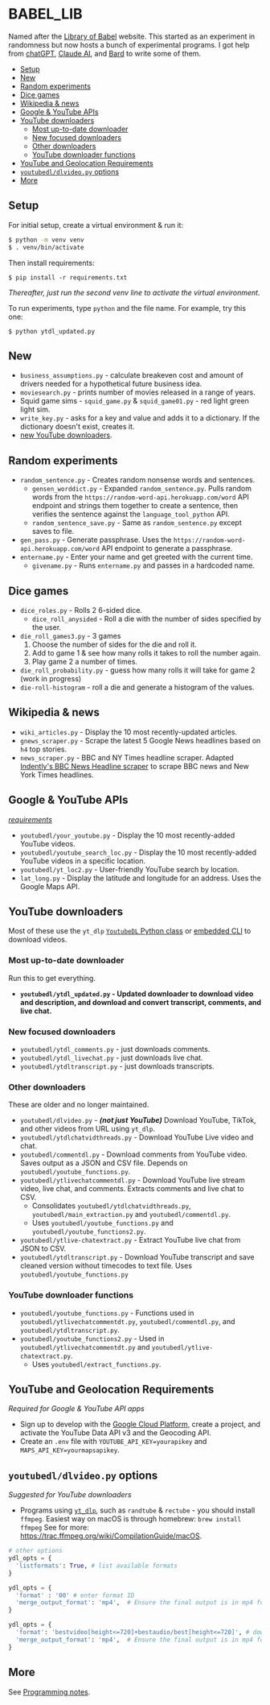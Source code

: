 # BABEL_LIB

Named after the [Library of Babel](https://libraryofbabel.info/) website. This started as an experiment in randomness but now hosts a bunch of experimental programs. I got help from [chatGPT](https://chat.openai.com/), [Claude AI](https://claude.ai/), and [Bard](https://bard.google.com/) to write some of them.

- [Setup](#setup)
- [New](#new)
- [Random experiments](#random-experiments)
- [Dice games](#dice-games)
- [Wikipedia \& news](#wikipedia--news)
- [Google \& YouTube APIs](#google--youtube-apis)
- [YouTube downloaders](#youtube-downloaders)
  - [Most up-to-date downloader](#most-up-to-date-downloader)
  - [New focused downloaders](#new-focused-downloaders)
  - [Other downloaders](#other-downloaders)
  - [YouTube downloader functions](#youtube-downloader-functions)
- [YouTube and Geolocation Requirements](#youtube-and-geolocation-requirements)
- [`youtubedl/dlvideo.py` options](#youtubedldlvideopy-options)
- [More](#more)

## Setup

For initial setup, create a virtual environment & run it:

```bash
$ python -m venv venv
$ . venv/bin/activate
```

Then install requirements:

```shell
$ pip install -r requirements.txt
```

*Thereafter, just run the second venv line to activate the virtual environment.*

To run experiments, type `python` and the file name. For example, try this one:

```shell
$ python ytdl_updated.py
```

## New

* `business_assumptions.py` - calculate breakeven cost and amount of drivers needed for a hypothetical future business idea.
* `moviesearch.py` - prints number of movies released in a range of years.
* Squid game sims - `squid_game.py` & `squid_game01.py` - red light green light sim.
* `write_key.py` - asks for a key and value and adds it to a dictionary. If the dictionary doesn't exist, creates it.
* [new YouTube downloaders](#new-focused-downloaders).

## Random experiments

* `random_sentence.py` - Creates random nonsense words and sentences.
  * `gensen_worddict.py` - Expanded `random_sentence.py`. Pulls random words from the `https://random-word-api.herokuapp.com/word` API endpoint and strings them together to create a sentence, then verifies the sentence against the `language_tool_python` API.
  * `random_sentence_save.py` - Same as `random_sentence.py` except saves to file.
* `gen_pass.py` - Generate passphrase. Uses the `https://random-word-api.herokuapp.com/word` API endpoint to generate a passphrase.
* `entername.py` - Enter your name and get greeted with the current time.
  * `givename.py` - Runs `entername.py` and passes in a hardcoded name.

## Dice games

* `dice_roles.py` - Rolls 2 6-sided dice.
  * `dice_roll_anysided` - Roll a die with the number of sides specified by the user.
* `die_roll_games3.py` - 3 games
  1. Choose the number of sides for the die and roll it.
  2. Add to game 1 & see how many rolls it takes to roll the number again.
  3. Play game 2 a number of times.
* `die_roll_probability.py` - guess how many rolls it will take for game 2 (work in progress)
* `die-roll-histogram` - roll a die and generate a histogram of the values.

## Wikipedia & news

* `wiki_articles.py` - Display the 10 most recently-updated articles.
* `gnews_scraper.py` - Scrape the latest 5 Google News headlines based on `h4` top stories.
* `news_scraper.py` - BBC and NY Times headline scraper. Adapted [Indently's BBC News Headline scraper](https://www.youtube.com/watch?v=zo7yzIVpIJo) to scrape BBC news and New York Times headlines.

## Google & YouTube APIs

[*requirements*](#youtube-and-geolocation-requirements)

* `youtubedl/your_youtube.py` - Display the 10 most recently-added YouTube videos.
* `youtubedl/youtube_search_loc.py` - Display the 10 most recently-added YouTube videos in a specific location.
* `youtubedl/yt_loc2.py` - User-friendly YouTube search by location.
* `lat_long.py` - Display the latitude and longitude for an address. Uses the Google Maps API.

## YouTube downloaders

Most of these use the `yt_dlp` [`YoutubeDL` Python class](https://github.com/yt-dlp/yt-dlp/blob/master/yt_dlp/YoutubeDL.py#L191) or [embedded CLI](https://github.com/yt-dlp/yt-dlp#embedding-yt-dlp) to download videos.

### Most up-to-date downloader

Run this to get everything.

* **`youtubedl/ytdl_updated.py` - Updated downloader to download video and description, and download and convert transcript, comments, and live chat.**

### New focused downloaders

* `youtubedl/ytdl_comments.py` - just downloads comments.
* `youtubedl/ytdl_livechat.py` - just downloads live chat.
* `youtubedl/ytdltranscript.py` - just downloads transcripts.

### Other downloaders

These are older and no longer maintained.

* `youtubedl/dlvideo.py` - ***(not just YouTube)*** Download YouTube, TikTok, and other videos from URL using `yt_dlp`.
* `youtubedl/ytdlchatvidthreads.py` - Download YouTube Live video and chat.
* `youtubedl/commentdl.py` - Download comments from YouTube video. Saves output as a JSON and CSV file. Depends on `youtubedl/youtube_functions.py`.
* `youtubedl/ytlivechatcommentdl.py` - Download YouTube live stream video, live chat, and comments. Extracts comments and live chat to CSV.
  * Consolidates `youtubedl/ytdlchatvidthreads.py`, `youtubedl/main_extraction.py` and `youtubedl/commentdl.py`.
  * Uses `youtubedl/youtube_functions.py` and `youtubedl/youtube_functions2.py`.
* `youtubedl/ytlive-chatextract.py` - Extract YouTube live chat from JSON to CSV.
* `youtubedl/ytdltranscript.py` - Download YouTube transcript and save cleaned version without timecodes to text file. Uses `youtubedl/youtube_functions.py`

### YouTube downloader functions
* `youtubedl/youtube_functions.py` - Functions used in `youtubedl/ytlivechatcommentdt.py`, `youtubedl/commentdl.py`, and `youtubedl/ytdltranscript.py`.
* `youtubedl/youtube_functions2.py` - Used in `youtubedl/ytlivechatcommentdt.py` and `youtubedl/ytlive-chatextract.py`.
  * Uses `youtubedl/extract_functions.py`.

## YouTube and Geolocation Requirements

*Required for Google & YouTube API apps*

* Sign up to develop with the [Google Cloud Platform](https://console.cloud.google.com/), create a project, and activate the YouTube Data API v3 and the Geocoding API.
* Create an `.env` file with `YOUTUBE_API_KEY=yourapikey` and `MAPS_API_KEY=yourmapsapikey`.

## `youtubedl/dlvideo.py` options

*Suggested for YouTube downloaders*

* Programs using [`yt_dlp`](https://github.com/yt-dlp/yt-dlp), such as `randtube` & `rectube` - you should install `ffmpeg`. Easiest way on macOS is through homebrew: `brew install ffmpeg` See for more: https://trac.ffmpeg.org/wiki/CompilationGuide/macOS.

```python
# other options
ydl_opts = {
  'listformats': True, # list available formats
}

ydl_opts = {
  'format' : '00' # enter format ID
  'merge_output_format': 'mp4',  # Ensure the final output is in mp4 format
}

ydl_opts = {
  'format': 'bestvideo[height<=720]+bestaudio/best[height<=720]', # download up to 720p video
  'merge_output_format': 'mp4',  # Ensure the final output is in mp4 format
}
```

## More

See [Programming notes](more/Programming_notes.md).
